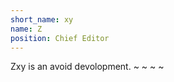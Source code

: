 ```yaml
---
short_name: xy
name: Z
position: Chief Editor
---
```

Zxy is an avoid devolopment.
~                                                                                                                       ~                                                                                                                       ~                                                                                                                       ~                                                                  
